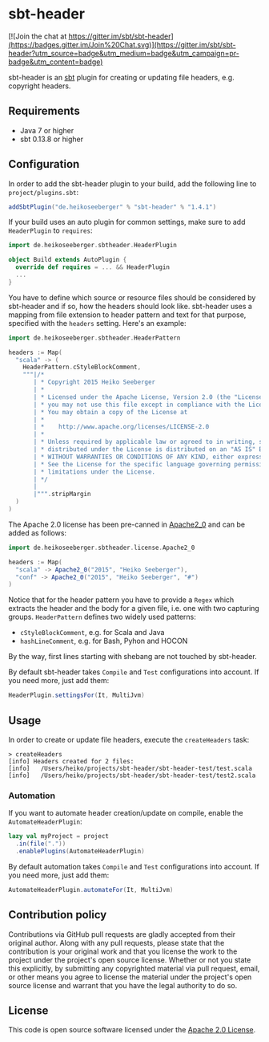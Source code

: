 # sbt-header #

[![Join the chat at https://gitter.im/sbt/sbt-header](https://badges.gitter.im/Join%20Chat.svg)](https://gitter.im/sbt/sbt-header?utm_source=badge&utm_medium=badge&utm_campaign=pr-badge&utm_content=badge)

sbt-header is an [sbt](http://www.scala-sbt.org) plugin for creating or updating file headers, e.g. copyright headers.

## Requirements

- Java 7 or higher
- sbt 0.13.8 or higher

## Configuration

In order to add the sbt-header plugin to your build, add the following line to `project/plugins.sbt`:

``` scala
addSbtPlugin("de.heikoseeberger" % "sbt-header" % "1.4.1")
```

If your build uses an auto plugin for common settings, make sure to add `HeaderPlugin` to `requires`:

``` scala
import de.heikoseeberger.sbtheader.HeaderPlugin

object Build extends AutoPlugin {
  override def requires = ... && HeaderPlugin
  ...
}
```

You have to define which source or resource files should be considered by sbt-header and if so, how the headers should look like. sbt-header uses a mapping from file extension to header pattern and text for that purpose, specified with the `headers` setting. Here's an example:

``` scala
import de.heikoseeberger.sbtheader.HeaderPattern

headers := Map(
  "scala" -> (
    HeaderPattern.cStyleBlockComment,
    """|/*
       | * Copyright 2015 Heiko Seeberger
       | *
       | * Licensed under the Apache License, Version 2.0 (the "License");
       | * you may not use this file except in compliance with the License.
       | * You may obtain a copy of the License at
       | *
       | *    http://www.apache.org/licenses/LICENSE-2.0
       | *
       | * Unless required by applicable law or agreed to in writing, software
       | * distributed under the License is distributed on an "AS IS" BASIS,
       | * WITHOUT WARRANTIES OR CONDITIONS OF ANY KIND, either express or implied.
       | * See the License for the specific language governing permissions and
       | * limitations under the License.
       | */
       |
       |""".stripMargin
  )
)
```

The Apache 2.0 license has been pre-canned in [Apache2_0](https://github.com/sbt/sbt-header/blob/master/src/main/scala/de/heikoseeberger/sbtheader/license/Apache2_0.scala) and can be added as follows:

``` scala
import de.heikoseeberger.sbtheader.license.Apache2_0

headers := Map(
  "scala" -> Apache2_0("2015", "Heiko Seeberger"),
  "conf" -> Apache2_0("2015", "Heiko Seeberger", "#")
)
```

Notice that for the header pattern you have to provide a `Regex` which extracts the header and the body for a given file, i.e. one with two capturing groups. `HeaderPattern` defines two widely used patterns:
- `cStyleBlockComment`, e.g. for Scala and Java
- `hashLineComment`, e.g. for Bash, Pyhon and HOCON

By the way, first lines starting with shebang are not touched by sbt-header.

By default sbt-header takes `Compile` and `Test` configurations into account. If you need more, just add them:

``` scala
HeaderPlugin.settingsFor(It, MultiJvm)
```

## Usage

In order to create or update file headers, execute the `createHeaders` task:

```
> createHeaders
[info] Headers created for 2 files:
[info]   /Users/heiko/projects/sbt-header/sbt-header-test/test.scala
[info]   /Users/heiko/projects/sbt-header/sbt-header-test/test2.scala
```

### Automation

If you want to automate header creation/update on compile, enable the `AutomateHeaderPlugin`:

``` scala
lazy val myProject = project
  .in(file("."))
  .enablePlugins(AutomateHeaderPlugin)
```

By default automation takes `Compile` and `Test` configurations into account. If you need more, just add them:

``` scala
AutomateHeaderPlugin.automateFor(It, MultiJvm)
```

## Contribution policy ##

Contributions via GitHub pull requests are gladly accepted from their original author. Along with any pull requests, please state that the contribution is your original work and that you license the work to the project under the project's open source license. Whether or not you state this explicitly, by submitting any copyrighted material via pull request, email, or other means you agree to license the material under the project's open source license and warrant that you have the legal authority to do so.

## License ##

This code is open source software licensed under the [Apache 2.0 License]("http://www.apache.org/licenses/LICENSE-2.0.html").

